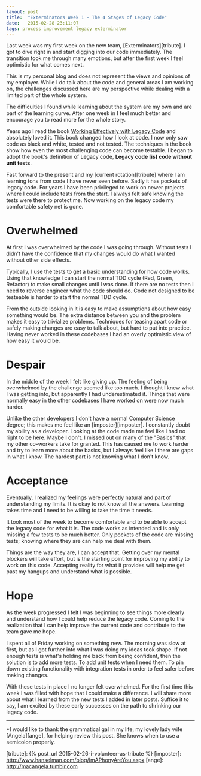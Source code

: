 ```yaml
---
layout: post
title:  "Exterminators Week 1 - The 4 Stages of Legacy Code"
date:   2015-02-28 23:11:07
tags: process improvement legacy exterminator
---
```


Last week was my first week on the new team, [Exterminators][tribute]. I got to
dive right in and start digging into our code immediately. The transition took
me through many emotions, but after the first week I feel optimistic for what
comes next.

<div class="disclaimer">
This is my personal blog and does not represent the views and opinions of my
employer. While I do talk about the code and general areas I am working on, the
challenges discussed here are my perspective while dealing with a limited part
of the whole system.

The difficulties I found while learning about the system are my own and are
part of the learning curve. After one week in I feel much better and encourage
you to read more for the whole story.
</div>

Years ago I read the book [Working Effectively with Legacy Code][legacy] and
absolutely loved it. This book changed how I look at code. I now only saw code
as black and white, tested and not tested. The techniques in the book show how
even the most challenging code can become testable. I began to adopt the book's
definition of Legacy code, **Legacy code [is] code without unit tests**.

Fast forward to the present and my [current rotation][tribute] where I am
learning tons from code I have never seen before. Sadly it has pockets of
legacy code. For years I have been privileged to work on newer projects
where I could include tests from the start. I always felt safe knowing the
tests were there to protect me. Now working on the legacy code my comfortable
safety net is gone.

Overwhelmed
===============================================================================

At first I was overwhelmed by the code I was going through. Without tests I
didn't have the confidence that my changes would do what I wanted without other
side effects.

Typically, I use the tests to get a basic understanding for how code
works. Using that knowledge I can start the normal TDD cycle (Red, Green,
Refactor) to make small changes until I was done. If there are no tests then
I need to reverse engineer what the code should do. Code not designed to be
testeable is harder to start the normal TDD cycle.

From the outside looking in it is easy to make assumptions about how easy
something would be. The extra distance between you and the problem makes it easy
to trivialize problems. Techniques for teasing apart code or safely making
changes are easy to talk about, but hard to put into practice. Having never
worked in these codebases I had an overly optimistic view of how easy it would
be.

Despair
===============================================================================

In the middle of the week I felt like giving up. The feeling of being
overwhelmed by the challenge seemed like too much. I thought I knew what I was
getting into, but apparently I had underestimated it. Things that were normally
easy in the other codebases I have worked on were now much harder.

Unlike the other developers I don't have a normal Computer Science degree;
this makes me feel like an [imposter][imposter]. I constantly doubt my ability
as a developer. Looking at the code made me feel like I had no right to be here.
Maybe I don't. I missed out on many of the "Basics" that my other co-workers
take for granted. This has caused me to work harder and try to learn more about
the basics, but I always feel like I there are gaps in what I know. The hardest
part is not knowing what I don't know.

Acceptance
===============================================================================

Eventually, I realized my feelings were perfectly natural and part of understanding my
limits. It is okay to not know all the answers. Learning takes time and I need
to be willing to take the time it needs.

It took most of the week to become comfortable and to be able to accept the legacy code
for what it is. The code works as intended and is only missing a few tests to
be much better. Only pockets of the code are missing tests; knowing where
they are can help me deal with them.

Things are the way they are, I can accept that. Getting over my mental blockers
will take effort, but is the starting point for improving my ability to work
on this code. Accepting reality for what it provides will help me get past my
hangups and understand what is possible.

Hope
===============================================================================

As the week progressed I felt I was beginning to see things more clearly and
understand how I could help reduce the legacy code. Coming to the realization
that I can help improve the current code and contribute to the team gave me hope.

I spent all of Friday working on something new. The morning was slow at first,
but as I got further into what I was doing my ideas took shape. If not enough
tests is what's holding me back from being confident, then the solution is to
add more tests. To add unit tests when I need them. To pin down existing
functionality with integration tests in order to feel safer before making changes.

With these tests in place I no longer felt overwhelmed. For the
first time this week I was filled with hope that I could make a difference. I
will share more about what I learned from the new tests I added in later posts.
Suffice it to say, I am excited by these early successes on the path
to shrinking our legacy code.

<hr/>

*I would like to thank the grammatical gal in my life, my lovely lady wife
[Angela][ange], for helping review this post. She knows when to use a
semicolon properly.

[legacy]: http://www.amazon.com/Working-Effectively-Legacy-Michael-Feathers/dp/0131177052
[tribute]: {% post_url 2015-02-26-i-volunteer-as-tribute %}
[imposter]: http://www.hanselman.com/blog/ImAPhonyAreYou.aspx
[ange]: http://macangela.tumblr.com
